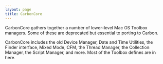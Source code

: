 ```yaml
---
layout: page
title: CarbonCore
---
```




CarbonCore gathers together a number of lower-level Mac OS Toolbox managers. Some of these are deprecated but essential to porting to Carbon.

CarbonCore includes the old Device Manager, Date and Time Utilities, the Finder interface, Mixed Mode, CFM, the Thread Manager, the Collection Manager, the Script Manager, and more. Most of the Toolbox defines are in here.

